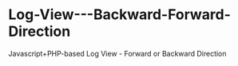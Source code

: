 # Log-View---Backward-Forward-Direction
Javascript+PHP-based Log View - Forward or Backward Direction
